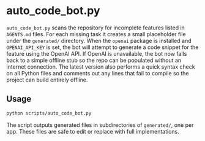 # auto_code_bot.py

`auto_code_bot.py` scans the repository for incomplete features listed in `AGENTS.md` files. For each missing task it creates a small placeholder file under the `generated/` directory. When the `openai` package is installed and `OPENAI_API_KEY` is set, the bot will attempt to generate a code snippet for the feature using the OpenAI API. If OpenAI is unavailable, the bot now falls back to a simple offline stub so the repo can be populated without an internet connection. The latest version also performs a quick syntax check on all Python files and comments out any lines that fail to compile so the project can build entirely offline.

## Usage

```bash
python scripts/auto_code_bot.py
```

The script outputs generated files in subdirectories of `generated/`, one per app. These files are safe to edit or replace with full implementations.
